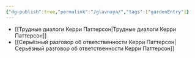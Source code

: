 ```yaml
---
{"dg-publish":true,"permalink":"/glavnaya/","tags":["gardenEntry"]}
---
```


- [[Трудные диалоги Керри Паттерсон\|Трудные диалоги Керри Паттерсон]]
- [[Серьёзный разговор об ответственности Керри Паттерсон\|Серьёзный разговор об ответственности Керри Паттерсон]]